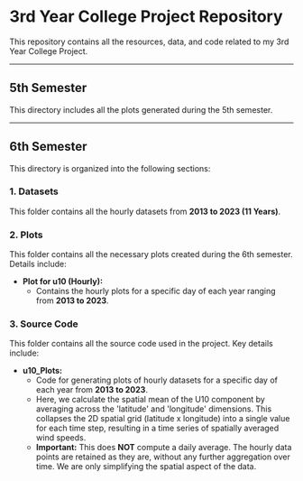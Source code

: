 # 3rd Year College Project Repository

This repository contains all the resources, data, and code related to my 3rd Year College Project.

---

## **5th Semester**
This directory includes all the plots generated during the 5th semester.

---

## **6th Semester**
This directory is organized into the following sections:

### 1. **Datasets**
This folder contains all the hourly datasets from **2013 to 2023 (11 Years)**.

### 2. **Plots**
This folder contains all the necessary plots created during the 6th semester. Details include:

- **Plot for u10 (Hourly):**
  - Contains the hourly plots for a specific day of each year ranging from **2013 to 2023**.

### 3. **Source Code**
This folder contains all the source code used in the project. Key details include:

- **u10_Plots:**
  - Code for generating plots of hourly datasets for a specific day of each year from **2013 to 2023**.
  - Here, we calculate the spatial mean of the U10 component by averaging across the 'latitude' and 'longitude' dimensions. This collapses the 2D spatial grid (latitude x longitude) into a single value for each time step, resulting in a time series of spatially averaged wind speeds.
  - **Important:** This does **NOT** compute a daily average. The hourly data points are retained as they are, without any further aggregation over time. We are only simplifying the spatial aspect of the data.

